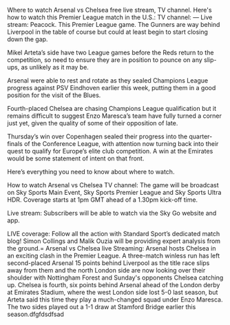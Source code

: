 Where to watch Arsenal vs Chelsea free live stream, TV channel. Here's how to watch this Premier League match in the U.S.: TV channel: — Live stream: Peacock. This Premier League game. 
The Gunners are way behind Liverpool in the table of course but could at least begin to start closing down the gap.

Mikel Arteta’s side have two League games before the Reds return to the competition, so need to ensure they are in position to pounce on any slip-ups, as unlikely as it may be.

Arsenal were able to rest and rotate as they sealed Champions League progress against PSV Eindhoven earlier this week, putting them in a good position for the visit of the Blues.

Fourth-placed Chelsea are chasing Champions League qualification but it remains difficult to suggest Enzo Maresca’s team have fully turned a corner just yet, given the quality of some of their opposition of late.

Thursday’s win over Copenhagen sealed their progress into the quarter-finals of the Conference League, with attention now turning back into their quest to qualify for Europe’s elite club competition. A win at the Emirates would be some statement of intent on that front.

Here’s everything you need to know about where to watch.

How to watch Arsenal vs Chelsea
TV channel: The game will be broadcast on Sky Sports Main Event, Sky Sports Premier League and Sky Sports Ultra HDR. Coverage starts at 1pm GMT ahead of a 1.30pm kick-off time.

Live stream: Subscribers will be able to watch via the Sky Go website and app.

LIVE coverage: Follow all the action with Standard Sport’s dedicated match blog! Simon Collings and Malik Ouzia will be providing expert analysis from the ground.=
Arsenal vs Chelsea live Streaming: Arsenal hosts Chelsea in an exciting clash in the Premier League. A three-match winless run has left second-placed Arsenal 15 points behind Liverpool as the title race slips away from them and the north London side are now looking over their shoulder with Nottingham Forest and Sunday's opponents Chelsea catching up.
Chelsea is fourth, six points behind Arsenal ahead of the London derby at Emirates Stadium, where the west London side lost 5-0 last season, but Arteta said this time they play a much-changed squad under Enzo Maresca.
The two sides played out a 1-1 draw at Stamford Bridge earlier this season.dfgfdsdfsad
